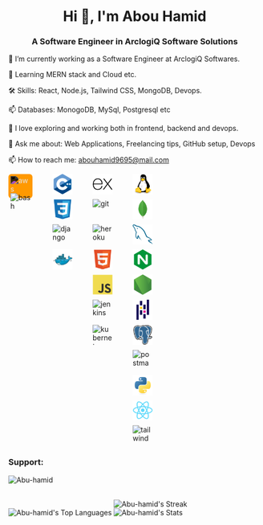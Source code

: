 <h1 align="center">Hi 👋, I'm Abou Hamid</h1>
<h3 align="center">A Software Engineer in ArclogiQ Software Solutions </h3>

💼 I’m currently working as a Software Engineer at ArclogiQ Softwares.

🌱 Learning MERN stack and Cloud etc.

🛠️ Skills: React, Node.js, Tailwind CSS, MongoDB, Devops.

📫 Databases: MonogoDB, MySql, Postgresql etc

🧭 I love exploring and working both in frontend, backend and devops.

💬 Ask me about: Web Applications, Freelancing tips, GitHub setup, Devops

📫 How to reach me: abouhamid9695@mail.com
<p align="left">
</p>

<div style="display: flex; gap: 40px; flex-wrap: wrap;">

  <!-- Column 1 (2 icons) --> 
  <div style="width: 40px; height: 40px; background-color: #FF9900; padding: 4px; border-radius: 6px;">
  <img src="https://cdn.jsdelivr.net/npm/simple-icons@v9/icons/amazonaws.svg" alt="aws" width="32" height="32" style="filter: invert(1);"/>
     <img src="https://www.vectorlogo.zone/logos/gnu_bash/gnu_bash-icon.svg" alt="bash" width="40" height="40"/>
</div>

  <!-- Column 2 (4 icons) -->
  <div style="display: flex; flex-direction: column; gap: 10px;">
    <img src="https://raw.githubusercontent.com/devicons/devicon/master/icons/cplusplus/cplusplus-original.svg" alt="cplusplus" width="40" height="40"/>
    <img src="https://raw.githubusercontent.com/devicons/devicon/master/icons/css3/css3-original.svg" alt="css3" width="40" height="40"/>
    <img src="https://cdn.worldvectorlogo.com/logos/django.svg" alt="django" width="40" height="40"/>
    <img src="https://raw.githubusercontent.com/devicons/devicon/master/icons/docker/docker-original.svg" alt="docker" width="40" height="40"/>
  </div>

  <!-- Column 3 (7 icons) -->
  <div style="display: flex; flex-direction: column; gap: 10px;">
    <img src="https://raw.githubusercontent.com/devicons/devicon/master/icons/express/express-original.svg" alt="express" width="40" height="40"/>
    <img src="https://www.vectorlogo.zone/logos/git-scm/git-scm-icon.svg" alt="git" width="40" height="40"/>
    <img src="https://www.vectorlogo.zone/logos/heroku/heroku-icon.svg" alt="heroku" width="40" height="40"/>
    <img src="https://raw.githubusercontent.com/devicons/devicon/master/icons/html5/html5-original.svg" alt="html5" width="40" height="40"/>
    <img src="https://raw.githubusercontent.com/devicons/devicon/master/icons/javascript/javascript-original.svg" alt="javascript" width="40" height="40"/>
    <img src="https://www.vectorlogo.zone/logos/jenkins/jenkins-icon.svg" alt="jenkins" width="40" height="40"/>
    <img src="https://www.vectorlogo.zone/logos/kubernetes/kubernetes-icon.svg" alt="kubernetes" width="40" height="40"/>
  </div>

  <!-- Column 4 (remaining icons) -->
  <div style="display: flex; flex-direction: column; gap: 10px;">
    <img src="https://raw.githubusercontent.com/devicons/devicon/master/icons/linux/linux-original.svg" alt="linux" width="40" height="40"/>
    <img src="https://raw.githubusercontent.com/devicons/devicon/master/icons/mongodb/mongodb-original.svg" alt="mongodb" width="40" height="40"/>
    <img src="https://raw.githubusercontent.com/devicons/devicon/master/icons/mysql/mysql-original.svg" alt="mysql" width="40" height="40"/>
    <img src="https://raw.githubusercontent.com/devicons/devicon/master/icons/nginx/nginx-original.svg" alt="nginx" width="40" height="40"/>
    <img src="https://raw.githubusercontent.com/devicons/devicon/master/icons/nodejs/nodejs-original.svg" alt="nodejs" width="40" height="40"/>
    <img src="https://raw.githubusercontent.com/devicons/devicon/master/icons/pandas/pandas-original.svg" alt="pandas" width="40" height="40"/>
    <img src="https://raw.githubusercontent.com/devicons/devicon/master/icons/postgresql/postgresql-original.svg" alt="postgresql" width="40" height="40"/>
    <img src="https://www.vectorlogo.zone/logos/getpostman/getpostman-icon.svg" alt="postman" width="40" height="40"/>
    <img src="https://raw.githubusercontent.com/devicons/devicon/master/icons/python/python-original.svg" alt="python" width="40" height="40"/>
    <img src="https://raw.githubusercontent.com/devicons/devicon/master/icons/react/react-original.svg" alt="react" width="40" height="40"/>
    <img src="https://www.vectorlogo.zone/logos/tailwindcss/tailwindcss-icon.svg" alt="tailwind" width="40" height="40"/>
  </div>

</div>

<h3 align="left">Support:</h3>
<p><a href="https://www.buymeacoffee.com/Abu-hamid"> <img align="left" src="https://cdn.buymeacoffee.com/buttons/v2/default-yellow.png" height="50" width="210" alt="Abu-hamid" /></a></p><br><br>


![Abu-hamid's Streak](https://github-readme-streak-stats.herokuapp.com/?user=Abu-hamid&theme=nightowl&hide_border=false)     
![Abu-hamid's Top Languages](https://github-readme-stats.vercel.app/api/top-langs/?username=Abu-hamid&theme=nightowl&show_icons=true&hide_border=false&layout=compact)                                                                      ![Abu-hamid's Stats](https://github-readme-stats.vercel.app/api?username=Abu-hamid&theme=nightowl&show_icons=true&hide_border=false&count_private=false) 



